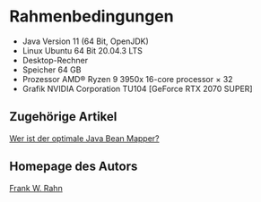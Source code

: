 # Rahmenbedingungen

* Java Version 11 (64 Bit, OpenJDK)
* Linux Ubuntu 64 Bit 20.04.3 LTS
* Desktop-Rechner
* Speicher 64 GB
* Prozessor AMD® Ryzen 9 3950x 16-core processor × 32
* Grafik NVIDIA Corporation TU104 [GeForce RTX 2070 SUPER]

## Zugehörige Artikel

[Wer ist der optimale Java Bean Mapper?](https://www.frank-rahn.de/java-bean-mapper/?utm_source=github&utm_medium=readme&utm_campaign=performance&utm_content=bean-mapper-test-docs-jdk11-03)

## Homepage des Autors

[Frank W. Rahn](https://www.frank-rahn.de/?utm_source=github&utm_medium=readme&utm_campaign=performance&utm_content=bean-mapper-test-docs-jdk11-03)